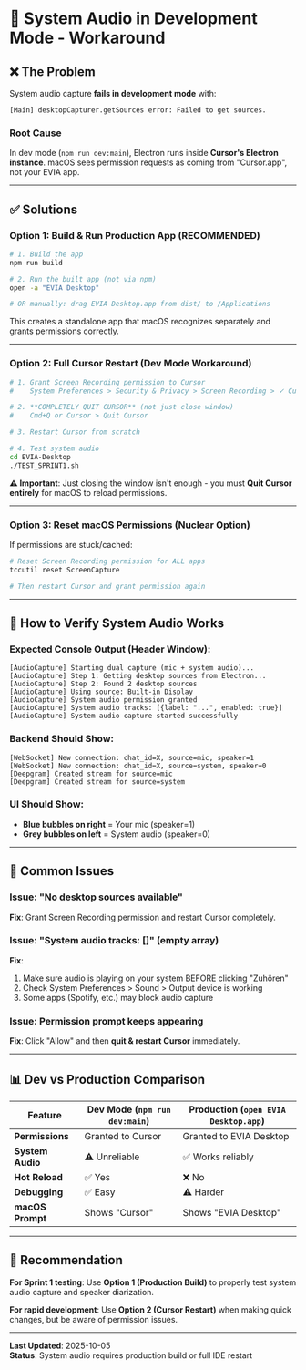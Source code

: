 # 🎯 System Audio in Development Mode - Workaround

## ❌ The Problem

System audio capture **fails in development mode** with:
```
[Main] desktopCapturer.getSources error: Failed to get sources.
```

### Root Cause
In dev mode (`npm run dev:main`), Electron runs inside **Cursor's Electron instance**. macOS sees permission requests as coming from "Cursor.app", not your EVIA app.

---

## ✅ Solutions

### Option 1: Build & Run Production App (RECOMMENDED)
```bash
# 1. Build the app
npm run build

# 2. Run the built app (not via npm)
open -a "EVIA Desktop" 

# OR manually: drag EVIA Desktop.app from dist/ to /Applications
```

This creates a standalone app that macOS recognizes separately and grants permissions correctly.

---

### Option 2: Full Cursor Restart (Dev Mode Workaround)
```bash
# 1. Grant Screen Recording permission to Cursor
#    System Preferences > Security & Privacy > Screen Recording > ✓ Cursor

# 2. **COMPLETELY QUIT CURSOR** (not just close window)
#    Cmd+Q or Cursor > Quit Cursor

# 3. Restart Cursor from scratch

# 4. Test system audio
cd EVIA-Desktop
./TEST_SPRINT1.sh
```

**⚠️ Important**: Just closing the window isn't enough - you must **Quit Cursor entirely** for macOS to reload permissions.

---

### Option 3: Reset macOS Permissions (Nuclear Option)
If permissions are stuck/cached:

```bash
# Reset Screen Recording permission for ALL apps
tccutil reset ScreenCapture

# Then restart Cursor and grant permission again
```

---

## 🧪 How to Verify System Audio Works

### Expected Console Output (Header Window):
```
[AudioCapture] Starting dual capture (mic + system audio)...
[AudioCapture] Step 1: Getting desktop sources from Electron...
[AudioCapture] Step 2: Found 2 desktop sources
[AudioCapture] Using source: Built-in Display
[AudioCapture] System audio permission granted
[AudioCapture] System audio tracks: [{label: "...", enabled: true}]
[AudioCapture] System audio capture started successfully
```

### Backend Should Show:
```
[WebSocket] New connection: chat_id=X, source=mic, speaker=1
[WebSocket] New connection: chat_id=X, source=system, speaker=0
[Deepgram] Created stream for source=mic
[Deepgram] Created stream for source=system
```

### UI Should Show:
- **Blue bubbles on right** = Your mic (speaker=1)
- **Grey bubbles on left** = System audio (speaker=0)

---

## 🐛 Common Issues

### Issue: "No desktop sources available"
**Fix**: Grant Screen Recording permission and restart Cursor completely.

### Issue: "System audio tracks: []" (empty array)
**Fix**: 
1. Make sure audio is playing on your system BEFORE clicking "Zuhören"
2. Check System Preferences > Sound > Output device is working
3. Some apps (Spotify, etc.) may block audio capture

### Issue: Permission prompt keeps appearing
**Fix**: Click "Allow" and then **quit & restart Cursor** immediately.

---

## 📊 Dev vs Production Comparison

| Feature | Dev Mode (`npm run dev:main`) | Production (`open EVIA Desktop.app`) |
|---------|-------------------------------|--------------------------------------|
| **Permissions** | Granted to Cursor | Granted to EVIA Desktop |
| **System Audio** | ⚠️ Unreliable | ✅ Works reliably |
| **Hot Reload** | ✅ Yes | ❌ No |
| **Debugging** | ✅ Easy | ⚠️ Harder |
| **macOS Prompt** | Shows "Cursor" | Shows "EVIA Desktop" |

---

## 🎯 Recommendation

**For Sprint 1 testing**: Use **Option 1 (Production Build)** to properly test system audio capture and speaker diarization.

**For rapid development**: Use **Option 2 (Cursor Restart)** when making quick changes, but be aware of permission issues.

---

**Last Updated**: 2025-10-05  
**Status**: System audio requires production build or full IDE restart

